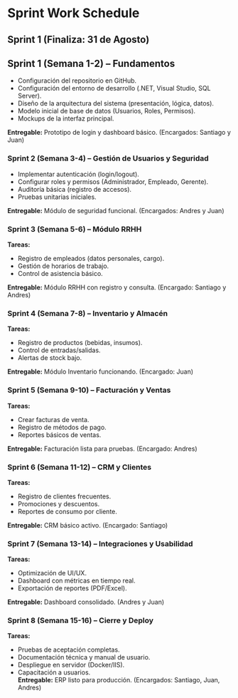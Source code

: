 # Sprint Work Schedule

## Sprint 1 (Finaliza: 31 de Agosto)

## Sprint 1 (Semana 1-2) – Fundamentos

- Configuración del repositorio en GitHub.  
- Configuración del entorno de desarrollo (.NET, Visual Studio, SQL Server).  
- Diseño de la arquitectura del sistema (presentación, lógica, datos).  
- Modelo inicial de base de datos (Usuarios, Roles, Permisos).  
- Mockups de la interfaz principal.  

**Entregable:** Prototipo de login y dashboard básico. (Encargados: Santiago y Juan)

### Sprint 2 (Semana 3-4) – Gestión de Usuarios y Seguridad

- Implementar autenticación (login/logout).  
- Configurar roles y permisos (Administrador, Empleado, Gerente).  
- Auditoría básica (registro de accesos).  
- Pruebas unitarias iniciales.  

**Entregable:** Módulo de seguridad funcional.  (Encargados: Andres y Juan)

### Sprint 3 (Semana 5-6) – Módulo RRHH
**Tareas:**
- Registro de empleados (datos personales, cargo).  
- Gestión de horarios de trabajo.  
- Control de asistencia básico.  

**Entregable:** Módulo RRHH con registro y consulta.  (Encargado: Santiago y Andres)

### Sprint 4 (Semana 7-8) – Inventario y Almacén
**Tareas:**
- Registro de productos (bebidas, insumos).  
- Control de entradas/salidas.  
- Alertas de stock bajo.  

**Entregable:** Módulo Inventario funcionando.   (Encargado: Juan)



### Sprint 5 (Semana 9-10) – Facturación y Ventas
**Tareas:**
- Crear facturas de venta.  
- Registro de métodos de pago.  
- Reportes básicos de ventas.  

**Entregable:** Facturación lista para pruebas.  (Encargado: Andres)


### Sprint 6 (Semana 11-12) – CRM y Clientes
**Tareas:**
- Registro de clientes frecuentes.  
- Promociones y descuentos.  
- Reportes de consumo por cliente.  

**Entregable:** CRM básico activo.  (Encargado: Santiago)


### Sprint 7 (Semana 13-14) – Integraciones y Usabilidad
**Tareas:**
- Optimización de UI/UX.  
- Dashboard con métricas en tiempo real.  
- Exportación de reportes (PDF/Excel).  

**Entregable:** Dashboard consolidado. (Andres y Juan) 


### Sprint 8 (Semana 15-16) – Cierre y Deploy
**Tareas:**
- Pruebas de aceptación completas.  
- Documentación técnica y manual de usuario.  
- Despliegue en servidor (Docker/IIS).  
- Capacitación a usuarios.  
**Entregable:** ERP listo para producción.  (Encargados: Santiago, Juan, Andres)

